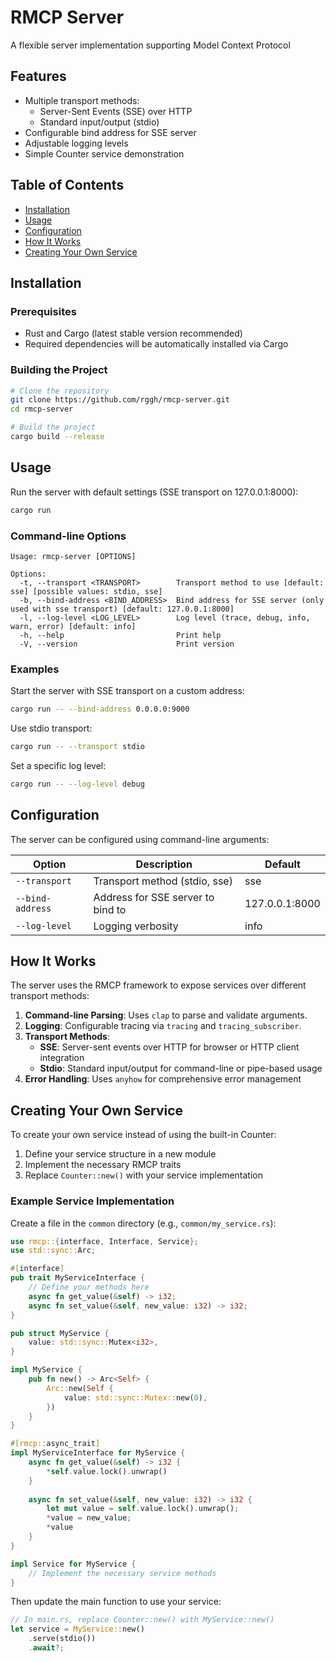 # RMCP Server

A flexible server implementation supporting Model Context Protocol

## Features

- Multiple transport methods:
  - Server-Sent Events (SSE) over HTTP
  - Standard input/output (stdio)
- Configurable bind address for SSE server
- Adjustable logging levels
- Simple Counter service demonstration

## Table of Contents

- [Installation](#installation)
- [Usage](#usage)
- [Configuration](#configuration)
- [How It Works](#how-it-works)
- [Creating Your Own Service](#creating-your-own-service)

## Installation

### Prerequisites

- Rust and Cargo (latest stable version recommended)
- Required dependencies will be automatically installed via Cargo

### Building the Project

```bash
# Clone the repository
git clone https://github.com/rggh/rmcp-server.git
cd rmcp-server

# Build the project
cargo build --release
```

## Usage

Run the server with default settings (SSE transport on 127.0.0.1:8000):

```bash
cargo run
```

### Command-line Options

```
Usage: rmcp-server [OPTIONS]

Options:
  -t, --transport <TRANSPORT>        Transport method to use [default: sse] [possible values: stdio, sse]
  -b, --bind-address <BIND_ADDRESS>  Bind address for SSE server (only used with sse transport) [default: 127.0.0.1:8000]
  -l, --log-level <LOG_LEVEL>        Log level (trace, debug, info, warn, error) [default: info]
  -h, --help                         Print help
  -V, --version                      Print version
```

### Examples

Start the server with SSE transport on a custom address:
```bash
cargo run -- --bind-address 0.0.0.0:9000
```

Use stdio transport:
```bash
cargo run -- --transport stdio
```

Set a specific log level:
```bash
cargo run -- --log-level debug
```

## Configuration

The server can be configured using command-line arguments:

| Option | Description | Default |
|--------|-------------|---------|
| `--transport` | Transport method (stdio, sse) | sse |
| `--bind-address` | Address for SSE server to bind to | 127.0.0.1:8000 |
| `--log-level` | Logging verbosity | info |

## How It Works

The server uses the RMCP framework to expose services over different transport methods:

1. **Command-line Parsing**: Uses `clap` to parse and validate arguments.
2. **Logging**: Configurable tracing via `tracing` and `tracing_subscriber`.
3. **Transport Methods**:
   - **SSE**: Server-sent events over HTTP for browser or HTTP client integration
   - **Stdio**: Standard input/output for command-line or pipe-based usage
4. **Error Handling**: Uses `anyhow` for comprehensive error management

## Creating Your Own Service

To create your own service instead of using the built-in Counter:

1. Define your service structure in a new module
2. Implement the necessary RMCP traits
3. Replace `Counter::new()` with your service implementation

### Example Service Implementation

Create a file in the `common` directory (e.g., `common/my_service.rs`):

```rust
use rmcp::{interface, Interface, Service};
use std::sync::Arc;

#[interface]
pub trait MyServiceInterface {
    // Define your methods here
    async fn get_value(&self) -> i32;
    async fn set_value(&self, new_value: i32) -> i32;
}

pub struct MyService {
    value: std::sync::Mutex<i32>,
}

impl MyService {
    pub fn new() -> Arc<Self> {
        Arc::new(Self {
            value: std::sync::Mutex::new(0),
        })
    }
}

#[rmcp::async_trait]
impl MyServiceInterface for MyService {
    async fn get_value(&self) -> i32 {
        *self.value.lock().unwrap()
    }
    
    async fn set_value(&self, new_value: i32) -> i32 {
        let mut value = self.value.lock().unwrap();
        *value = new_value;
        *value
    }
}

impl Service for MyService {
    // Implement the necessary service methods
}
```

Then update the main function to use your service:

```rust
// In main.rs, replace Counter::new() with MyService::new()
let service = MyService::new()
    .serve(stdio())
    .await?;
```


